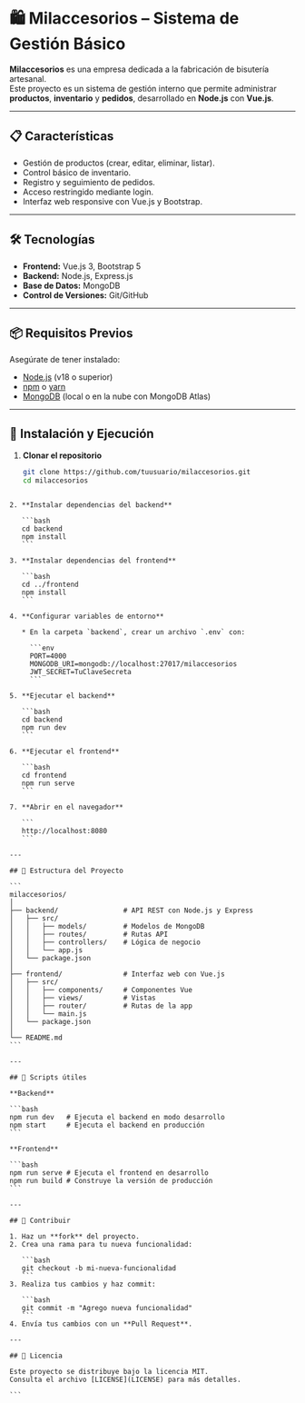 # 🛍️ Milaccesorios – Sistema de Gestión Básico

**Milaccesorios** es una empresa dedicada a la fabricación de bisutería artesanal.  
Este proyecto es un sistema de gestión interno que permite administrar **productos**, **inventario** y **pedidos**, desarrollado en **Node.js** con **Vue.js**.

---

## 📋 Características

- Gestión de productos (crear, editar, eliminar, listar).
- Control básico de inventario.
- Registro y seguimiento de pedidos.
- Acceso restringido mediante login.
- Interfaz web responsive con Vue.js y Bootstrap.

---

## 🛠️ Tecnologías

- **Frontend:** Vue.js 3, Bootstrap 5
- **Backend:** Node.js, Express.js
- **Base de Datos:** MongoDB
- **Control de Versiones:** Git/GitHub

---

## 📦 Requisitos Previos

Asegúrate de tener instalado:

- [Node.js](https://nodejs.org/) (v18 o superior)
- [npm](https://www.npmjs.com/) o [yarn](https://yarnpkg.com/)
- [MongoDB](https://www.mongodb.com/) (local o en la nube con MongoDB Atlas)

---

## 🚀 Instalación y Ejecución

1. **Clonar el repositorio**
   ```bash
   git clone https://github.com/tuusuario/milaccesorios.git
   cd milaccesorios
````

2. **Instalar dependencias del backend**

   ```bash
   cd backend
   npm install
   ```

3. **Instalar dependencias del frontend**

   ```bash
   cd ../frontend
   npm install
   ```

4. **Configurar variables de entorno**

   * En la carpeta `backend`, crear un archivo `.env` con:

     ```env
     PORT=4000
     MONGODB_URI=mongodb://localhost:27017/milaccesorios
     JWT_SECRET=TuClaveSecreta
     ```

5. **Ejecutar el backend**

   ```bash
   cd backend
   npm run dev
   ```

6. **Ejecutar el frontend**

   ```bash
   cd frontend
   npm run serve
   ```

7. **Abrir en el navegador**

   ```
   http://localhost:8080
   ```

---

## 📂 Estructura del Proyecto

```
milaccesorios/
│
├── backend/                # API REST con Node.js y Express
│   ├── src/
│   │   ├── models/         # Modelos de MongoDB
│   │   ├── routes/         # Rutas API
│   │   ├── controllers/    # Lógica de negocio
│   │   └── app.js
│   └── package.json
│
├── frontend/               # Interfaz web con Vue.js
│   ├── src/
│   │   ├── components/     # Componentes Vue
│   │   ├── views/          # Vistas
│   │   ├── router/         # Rutas de la app
│   │   └── main.js
│   └── package.json
│
└── README.md
```

---

## 🧪 Scripts útiles

**Backend**

```bash
npm run dev   # Ejecuta el backend en modo desarrollo
npm start     # Ejecuta el backend en producción
```

**Frontend**

```bash
npm run serve # Ejecuta el frontend en desarrollo
npm run build # Construye la versión de producción
```

---

## 🤝 Contribuir

1. Haz un **fork** del proyecto.
2. Crea una rama para tu nueva funcionalidad:

   ```bash
   git checkout -b mi-nueva-funcionalidad
   ```
3. Realiza tus cambios y haz commit:

   ```bash
   git commit -m "Agrego nueva funcionalidad"
   ```
4. Envía tus cambios con un **Pull Request**.

---

## 📜 Licencia

Este proyecto se distribuye bajo la licencia MIT.
Consulta el archivo [LICENSE](LICENSE) para más detalles.

```
